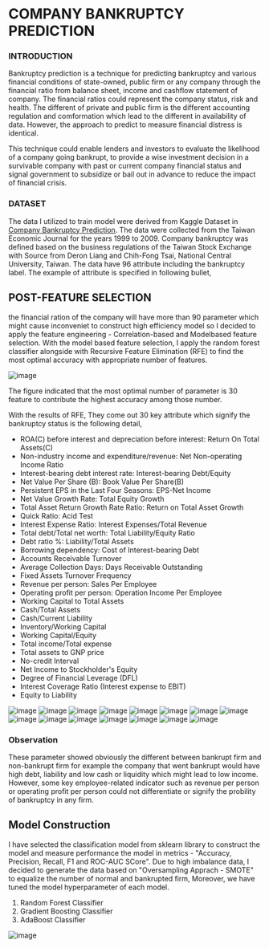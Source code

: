 # COMPANY BANKRUPTCY PREDICTION
### INTRODUCTION

Bankruptcy prediction is a technique for predicting bankruptcy and various financial conditions of state-owned, public firm or any company through the financial ratio from balance sheet, income and cashflow statement of company. The financial ratios could represent the company status, risk and health. The different of private and public firm is the different accounting regulation and comformation which lead to the different in availability of data. However, the approach to predict to measure financial distress is identical.

This technique could enable lenders and investors to evaluate the likelihood of a company going bankrupt, to provide a wise investment decision in a survivable company with past or current company financial status and signal government to subsidize or bail out in advance to reduce the impact of financial crisis.


### DATASET
The data I utilized to train model were derived from Kaggle Dataset in [Company Bankruptcy Prediction](https://www.kaggle.com/datasets/fedesoriano/company-bankruptcy-prediction). The data were collected from the Taiwan Economic Journal for the years 1999 to 2009. Company bankruptcy was defined based on the business regulations of the Taiwan Stock Exchange with Source from Deron Liang and Chih-Fong Tsai, National Central University, Taiwan. The data have 96 attribute including the bankruptcy label. The example of attribute is specified in following bullet,

## POST-FEATURE SELECTION
the financial ration of the company will have more than 90 parameter which might cause inconveniet to construct high efficiency model so I decided to apply the feature engineering - Correlation-based and Modelbased feature selection. With the model based feature selection, I apply the random forest classifier alongside with Recursive Feature Elimination (RFE) to find the most optimal accuracy with appropriate number of features. 

![image](https://user-images.githubusercontent.com/104628789/170246962-9d94e1b6-1b6e-4e34-aaa8-6f86c6a11ff9.png)

The figure indicated that the most optimal number of parameter is 30 feature to contribute the highest accuracy among those number.

With the results of RFE, They come out 30 key attribute which signify the bankruptcy status is the following detail,
- ROA(C) before interest and depreciation before interest: Return On Total Assets(C)
- Non-industry income and expenditure/revenue: Net Non-operating Income Ratio
- Interest-bearing debt interest rate: Interest-bearing Debt/Equity
- Net Value Per Share (B): Book Value Per Share(B)
- Persistent EPS in the Last Four Seasons: EPS-Net Income
- Net Value Growth Rate: Total Equity Growth
- Total Asset Return Growth Rate Ratio: Return on Total Asset Growth
- Quick Ratio: Acid Test
- Interest Expense Ratio: Interest Expenses/Total Revenue
- Total debt/Total net worth: Total Liability/Equity Ratio
- Debt ratio %: Liability/Total Assets
- Borrowing dependency: Cost of Interest-bearing Debt
- Accounts Receivable Turnover
- Average Collection Days: Days Receivable Outstanding
- Fixed Assets Turnover Frequency
- Revenue per person: Sales Per Employee
- Operating profit per person: Operation Income Per Employee
- Working Capital to Total Assets
- Cash/Total Assets
- Cash/Current Liability
- Inventory/Working Capital
- Working Capital/Equity
- Total income/Total expense
- Total assets to GNP price
- No-credit Interval
- Net Income to Stockholder's Equity
- Degree of Financial Leverage (DFL)
- Interest Coverage Ratio (Interest expense to EBIT)
- Equity to Liability


![image](https://user-images.githubusercontent.com/104628789/170217519-697a1134-913e-4391-b70f-f93828fa3683.png)
![image](https://user-images.githubusercontent.com/104628789/170217771-176eab65-1d24-4ac4-b8f8-cedce72cbea9.png)
![image](https://user-images.githubusercontent.com/104628789/170218027-7ef70163-6ef7-4671-be5e-3fc07cbbf8ec.png)
![image](https://user-images.githubusercontent.com/104628789/170218398-5acb6170-b7a3-4a7d-ab2e-505c4376c9b0.png)
![image](https://user-images.githubusercontent.com/104628789/170218459-0d0ea3f0-19e5-4429-9940-d9a482a23734.png)
![image](https://user-images.githubusercontent.com/104628789/170218513-3fcd4114-b978-4fc7-8ed5-c3571a5abf28.png)
![image](https://user-images.githubusercontent.com/104628789/170218556-07d90a07-0dce-48c3-8d8d-a1da60e01ee0.png)
![image](https://user-images.githubusercontent.com/104628789/170218613-d54f0ff0-4228-42fc-bee8-78517ad7d25c.png)
![image](https://user-images.githubusercontent.com/104628789/170218657-f10c9a9e-6656-49ba-ad59-8d26847aa606.png)
![image](https://user-images.githubusercontent.com/104628789/170218709-1d26771d-bd9b-466a-8d60-d113d22102ba.png)
![image](https://user-images.githubusercontent.com/104628789/170218756-2bc476a6-50be-47a5-b8a4-527d06014d40.png)
![image](https://user-images.githubusercontent.com/104628789/170218793-59fd4d42-6dac-4e01-8c7e-90a65ecdccaf.png)
![image](https://user-images.githubusercontent.com/104628789/170218885-d6c1ba7a-00ab-4b5a-8eb4-a161eeb66ea7.png)
![image](https://user-images.githubusercontent.com/104628789/170218940-a07bebee-8315-419c-8f9e-0776f4513e4d.png)
![image](https://user-images.githubusercontent.com/104628789/170220027-cc7115d4-e9e2-4b0e-9c87-5f066b559639.png)

### Observation 
These parameter showed obviously the different between bankrupt firm and non-bankrupt firm for example the company that went bankrupt would have high debt, liability  and low cash or liquidity which might lead to low income. However, some key employee-related indicator such as revenue per person or operating profit per person could not differentiate or signify the probility of bankruptcy in any firm.

## Model Construction
I have selected the classification model from sklearn library to construct the model and measure performance the model in metrics - "Accuracy, Precision, Recall, F1 and ROC-AUC SCore". Due to high imbalance data, I decided to generate the data based on "Oversampling Apprach - SMOTE" to equalize the number of normal and bankrupted firm, Moreover, we have tuned the model hyperparameter of each model.

1. Random Forest Classifier
2. Gradient Boosting Classifier
3. AdaBoost Classifier

![image](https://user-images.githubusercontent.com/104628789/170244902-90f6a544-476e-4940-b542-1b10c7e1219f.png)

